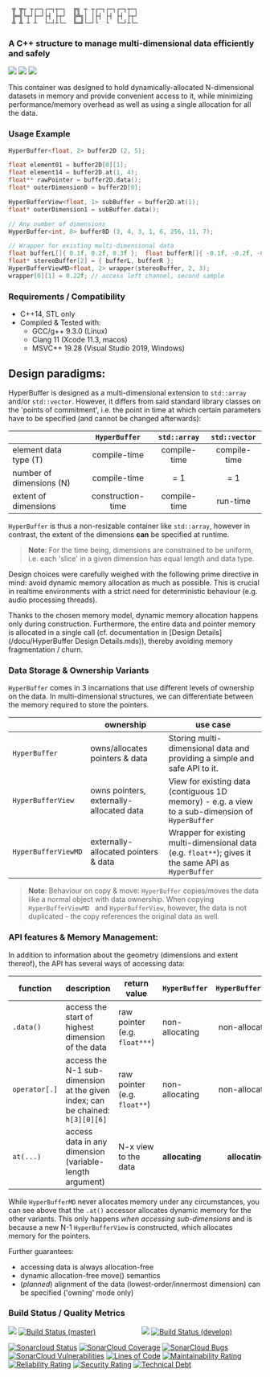 ```
 ╦ ╦┬ ┬┌─┐┌─┐┬─┐  ╔╗ ┬ ┬┌─┐┌─┐┌─┐┬─┐
 ╠═╣└┬┘├─┘├┤ ├┬┘  ╠╩╗│ │├┤ ├┤ ├┤ ├┬┘
 ╩ ╩ ┴ ┴  └─┘┴└─  ╚═╝└─┘└  └  └─┘┴└─

```

### A C++ structure to manage multi-dimensional data efficiently and safely

![](https://img.shields.io/github/license/Sidelobe/Hyperbuffer)
![](https://img.shields.io/badge/C++14-header--only-blue.svg?style=flat&logo=c%2B%2B)
![](https://img.shields.io/badge/dependencies-STL_only-blue)

This container was designed to hold dynamically-allocated N-dimensional datasets in memory and provide convenient access to it, while minimizing performance/memory overhead as well as using a single allocation for all the data.

### Usage Example
```cpp
HyperBuffer<float, 2> buffer2D (2, 5);

float element01 = buffer2D[0][1];
float element14 = buffer2D.at(1, 4);
float** rawPointer = buffer2D.data();
float* outerDimension0 = buffer2D[0];

HyperBufferView<float, 1> subBuffer = buffer2D.at(1);
float* outerDimension1 = subBuffer.data();

// Any number of dimensions
HyperBuffer<int, 8> buffer8D (3, 4, 3, 1, 6, 256, 11, 7); 

// Wrapper for existing multi-dimensional data
float bufferL[]{ 0.1f, 0.2f, 0.3f };  float bufferR[]{ -0.1f, -0.2f, -0.3f };
float* stereoBuffer[2] = { bufferL, bufferR };
HyperBufferViewMD<float, 2> wrapper(stereoBuffer, 2, 3);
wrapper[0][1] = 0.22f; // access left channel, second sample
```

### Requirements / Compatibility

 - C++14, STL only
 - Compiled & Tested with:
 	- GCC/g++ 9.3.0 (Linux)
	- Clang 11 (Xcode 11.3, macos)
	- MSVC++ 19.28 (Visual Studio 2019, Windows) 

## Design paradigms:

HyperBuffer is designed as a multi-dimensional extension to `std::array` and/or `std::vector`. However, it differs from said standard library classes on the 'points of commitment', i.e. the point in time at which certain parameters have to be specified (and cannot be changed afterwards):

|                          | `HyperBuffer`           | `std::array` | `std::vector` |
|--------------------------|:-----------------------:|:------------:|:------------:|
| element data type (T)    | compile-time            | compile-time | compile-time |
| number of dimensions (N) | compile-time            | = 1          | = 1          |
| extent of dimensions     | construction-time       | compile-time | run-time     |

`HyperBuffer` is thus a non-resizable container like `std::array`, however in contrast, the extent of the dimensions **can** be specified at runtime.

>**Note**: For the time being, dimensions are constrained to be uniform, i.e. each 'slice' in a given dimension has equal length and data type.

Design choices were carefully weighed with the following prime directive in mind: avoid dynamic memory allocation as much as possible. This is crucial in realtime environments with a strict need for deterministic behaviour (e.g. audio processing threads). 

Thanks to the chosen memory model, dynamic memory allocation happens only during construction. Furthermore, the entire data and pointer memory is allocated in a single call (cf. documentation in [Design Details](/docu/HyperBuffer Design Details.mds)), thereby avoiding memory fragmentation / churn.

### Data Storage & Ownership Variants

`HyperBuffer` comes in 3 incarnations that use different levels of ownership on the data. In multi-dimensional structures, we can differentiate between the memory required to store the pointers.

|                     | ownership                                | use case                                                                                              |
|---------------------|------------------------------------------|-------------------------------------------------------------------------------------------------------|
| `HyperBuffer`       | owns/allocates pointers & data                     | Storing multi-dimensional data and providing a simple and safe API to it.                                                                                                      |
| `HyperBufferView`   | owns pointers, externally-allocated data | View for existing data (contiguous 1D memory) - e.g. a view to a sub-dimension of `HyperBuffer`                                                                          |
| `HyperBufferViewMD` | externally-allocated pointers & data | Wrapper for existing multi-dimensional data (e.g. `float**`); gives it the same API as `HyperBuffer` |

>**Note**: Behaviour on copy & move: `HyperBuffer` copies/moves the data like a normal object with data ownership. When copying `HyperBufferViewMD ` and `HyperBufferView`, however, the data is not duplicated - the copy references the original data as well.

### API features & Memory Management:

In addition to information about the geometry (dimensions and extent thereof), the API has several ways of accessing data:

| function    | description   | return value       | `HyperBuffer`  | `HyperBufferView` | `HyperBufferMD` |
|-------------|---------------|--------------------|----------------|:---------------:|:--------------:|
| `.data()` | access the start of highest dimension of the data | raw pointer (e.g. `float***`) | non-allocating | non-allocating  | non-allocating |
| `operator[.]` | access the N-1 sub-dimension at the given index; can be chained: `h[3][0][6]` | raw pointer  (e.g. `float**`) | non-allocating | non-allocating  | non-allocating |
| `at(...)` | access data in any dimension (variable-length argument) | N-x view to the data | **allocating** | **allocating**  | non-allocating |

While `HyperBufferMD` never allocates memory under any circumstances, you can see above that the `.at()` accessor allocates dynamic memory for the other variants. This only happens *when accessing sub-dimensions* and is because a new N-1 `HyperBufferView` is constructed, which allocates memory for the pointers.

Further guarantees:

* accessing data is always allocation-free
* dynamic allocation-free move() semantics
* (*planned*) alignment of the data (lowest-order/innermost dimension) can be specified ('owning' mode only)
 
### Build Status / Quality Metrics

![](https://img.shields.io/badge/branch-master-blue)
[![Build Status (master)](https://travis-ci.com/Sidelobe/HyperBuffer.svg?branch=master)](https://travis-ci.com/Sidelobe/HyperBuffer)
&nbsp;&nbsp;&nbsp;&nbsp;&nbsp;&nbsp;&nbsp;&nbsp;&nbsp;&nbsp;&nbsp;&nbsp;&nbsp;&nbsp;&nbsp;&nbsp;&nbsp;&nbsp;&nbsp;&nbsp;&nbsp;
![](https://img.shields.io/badge/branch-develop-blue)
[![Build Status (develop)](https://travis-ci.com/Sidelobe/HyperBuffer.svg?branch=develop)](https://travis-ci.com/Sidelobe/HyperBuffer)

[![Sonarcloud Status](https://sonarcloud.io/api/project_badges/measure?project=Sidelobe_HyperBuffer&metric=alert_status)](https://sonarcloud.io/dashboard?id=Sidelobe_HyperBuffer) 
[![SonarCloud Coverage](https://sonarcloud.io/api/project_badges/measure?project=Sidelobe_HyperBuffer&metric=coverage)](https://sonarcloud.io/component_measures/metric/coverage/list?id=Sidelobe_HyperBuffer)
[![SonarCloud Bugs](https://sonarcloud.io/api/project_badges/measure?project=Sidelobe_HyperBuffer&metric=bugs)](https://sonarcloud.io/component_measures/metric/reliability_rating/list?id=Sidelobe_HyperBuffer)
[![SonarCloud Vulnerabilities](https://sonarcloud.io/api/project_badges/measure?project=Sidelobe_HyperBuffer&metric=vulnerabilities)](https://sonarcloud.io/component_measures/metric/security_rating/list?id=Sidelobe_HyperBuffer)
[![Lines of Code](https://sonarcloud.io/api/project_badges/measure?project=Sidelobe_HyperBuffer&metric=ncloc)](https://sonarcloud.io/dashboard?id=Sidelobe_HyperBuffer)
[![Maintainability Rating](https://sonarcloud.io/api/project_badges/measure?project=Sidelobe_HyperBuffer&metric=sqale_rating)](https://sonarcloud.io/dashboard?id=Sidelobe_HyperBuffer)
[![Reliability Rating](https://sonarcloud.io/api/project_badges/measure?project=Sidelobe_HyperBuffer&metric=reliability_rating)](https://sonarcloud.io/dashboard?id=Sidelobe_HyperBuffer)
[![Security Rating](https://sonarcloud.io/api/project_badges/measure?project=Sidelobe_HyperBuffer&metric=security_rating)](https://sonarcloud.io/dashboard?id=Sidelobe_HyperBuffer)
[![Technical Debt](https://sonarcloud.io/api/project_badges/measure?project=Sidelobe_HyperBuffer&metric=sqale_index)](https://sonarcloud.io/dashboard?id=Sidelobe_HyperBuffer)
